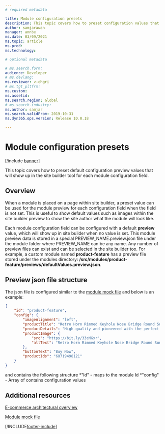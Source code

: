 ```yaml
---
# required metadata

title: Module configuration presets
description: This topic covers how to preset configuration values that will show up in the site builder tool for each module.
author: samjarawan
manager: annbe
ms.date: 03/09/2021
ms.topic: article
ms.prod: 
ms.technology: 

# optional metadata

# ms.search.form: 
audience: Developer
# ms.devlang: 
ms.reviewer: v-chgri
# ms.tgt_pltfrm: 
ms.custom: 
ms.assetid: 
ms.search.region: Global
# ms.search.industry: 
ms.author: samjar
ms.search.validFrom: 2019-10-31
ms.dyn365.ops.version: Release 10.0.18

---
```

# Module configuration presets

[!include [banner](../includes/banner.md)]

This topic covers how to preset default configuration preview values that will show up in the site builder tool for each module configuration field.

## Overview

When a module is placed on a page within site builder, a preset value can be used for the module preview for each configuration field when the field is not set. This is useful to show default values such as images within the site builder preview to show the site author what the module will look like.

Each module configuration field can be configured with a default **preview** value, which will show up in site builder when no value is set.  This module preview data is stored in a special PREVIEW_NAME.preview.json file under the module folder where PREVIEW_NAME can be any name.  Any number of preview files can exist and can be selected in the site builder too.  For example, a custom module named **product-feature** has a preview file stored under the modules directory: **/src/modules/product-feature/previews/defaultValues.preview.json**.

## Preview json file structure

The json file is configured similar to the [module mock file](module-mock-file.md) and below is an example:

```json
{
	"id": "product-feature",
	"config": {
	    "imageAlignment": "left",
	    "productTitle": "Retro Horn Rimmed Keyhole Nose Bridge Round Sunglasses",
	    "productDetails": "High-quality and pioneered with the perfect blend of timeless classic and modern technology with hint of old school glamor.",
	    "productImage": {
		    "src": "https://bit.ly/33cMGxr",
		    "altText": "Retro Horn Rimmed Keyhole Nose Bridge Round Sunglasses"
	    },
	    "buttonText": "Buy Now",
	    "productIds": "68719498121"
	}
} 
```
and contains the following structure
*"Id" - maps to the module Id
*"config" - Array of contains configuration values



## Additional resources

[E-commerce architectural overview](architectural-overview.md)

[Module mock file](module-mock-file.md)


[!INCLUDE[footer-include](../../includes/footer-banner.md)]
